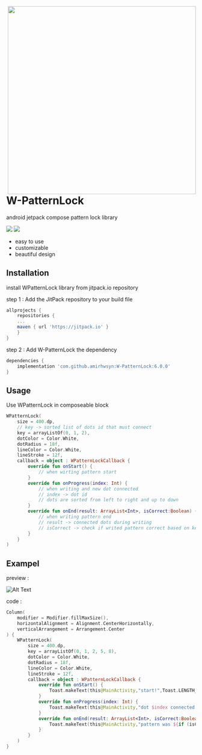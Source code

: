 <img src="https://drive.google.com/uc?export=download&id=1pZRLxdSV3ndfkO-kerkpm3kLVt7eHySH" width="500" align="right">


# W-PatternLock   

android jetpack compose pattern lock library

[![](https://jitpack.io/v/amirhwsyn/WPatternLock.svg)](https://jitpack.io/#amirhwsyn/WPatternLock)
[![](https://img.shields.io/badge/API-21%2B-brightgreen.svg?style=flat)](https://android-arsenal.com/api?level=21)

- easy to use
- customizable
- beautiful design
 
## Installation

install WPatternLock library from jitpack.io repository

step 1 : Add the JitPack repository to your build file
```gradle
allprojects {
    repositories {
	...
	maven { url 'https://jitpack.io' }
    }
}
```

step 2 : Add W-PatternLock the dependency
```gradle
dependencies {
    implementation 'com.github.amirhwsyn:W-PatternLock:6.0.0'
}
```
## Usage

Use WPatternLock in composeable block

```kotlin
WPatternLock(
    size = 400.dp,
    // key -> sorted list of dots id that must connect
    key = arrayListOf(0, 1, 2),
    dotColor = Color.White,
    dotRadius = 18f,
    lineColor = Color.White,
    lineStroke = 12f,
    callback = object : WPatternLockCallback {
        override fun onStart() {
            // when wirting pattern start    
        }
        override fun onProgress(index: Int) {
            // when writing and new dot connected
            // index -> dot id
            // dots are sorted from left to right and up to down
        }
        override fun onEnd(result: ArrayList<Int>, isCorrect:Boolean) {
            // when writing pattern end
            // result -> connected dots during writing
            // isCorrect -> check if writed pattern correct based on key parameter
        }
    }
)
```

## Exampel
preview :

![Alt Text](https://media.giphy.com/media/FJAgeFnldh1NOhZYHR/giphy.gif)

code :

```kotlin
Column(
    modifier = Modifier.fillMaxSize(),
    horizontalAlignment = Alignment.CenterHorizontally,
    verticalArrangement = Arrangement.Center
) {
    WPatternLock(
        size = 400.dp,
        key = arrayListOf(0, 1, 2, 5, 8),
        dotColor = Color.White,
        dotRadius = 18f,
        lineColor = Color.White,
        lineStroke = 12f,
        callback = object : WPatternLockCallback {
            override fun onStart() {
                Toast.makeText(this@MainActivity,"start!",Toast.LENGTH_LONG).show()
            }
            override fun onProgress(index: Int) {
                Toast.makeText(this@MainActivity,"dot $index connected!",Toast.LENGTH_LONG).show()
            }
            override fun onEnd(result: ArrayList<Int>, isCorrect:Boolean) {
                Toast.makeText(this@MainActivity,"pattern was ${if (isCorrect) "correct" else "wrong"}",Toast.LENGTH_LONG).show()
            }
        }
    )
}
```



